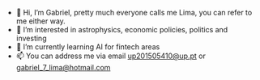 - 👋 Hi, I’m Gabriel, pretty much everyone calls me Lima, you can refer to me either way. 
- 👀 I’m interested in astrophysics, economic policies, politics and investing
- 🌱 I’m currently learning AI for fintech areas
- 📫 You can address me via email up201505410@up.pt or gabriel_7_lima@hotmail.com

<!---
gflima7/gflima7 is a ✨ special ✨ repository because its `README.md` (this file) appears on your GitHub profile.
You can click the Preview link to take a look at your changes.
--->
